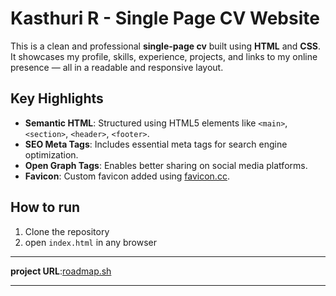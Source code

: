 # Kasthuri R - Single Page CV Website

This is a clean and professional **single-page cv** built using **HTML** and **CSS**. It showcases my profile, skills, experience, projects, and links to my online presence — all in a readable and responsive layout.

## Key Highlights

- **Semantic HTML**: Structured using HTML5 elements like `<main>`, `<section>`, `<header>`, `<footer>`.
- **SEO Meta Tags**: Includes essential meta tags for search engine optimization.
- **Open Graph Tags**: Enables better sharing on social media platforms.
- **Favicon**: Custom favicon added using [favicon.cc](https://www.favicon.cc/?).

## How to run 
1. Clone the repository
2. open `index.html` in any browser

---

**project URL**:[roadmap.sh](https://roadmap.sh/projects/single-page-cv)

---
